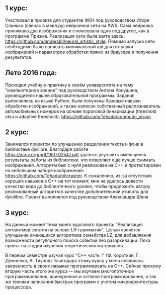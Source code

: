 ## 1 курс:
Участвовал в проекте для студентов ФКН под руководством Игоря Слинько (сейчас в мэил.ру) нейронной сети на AWS. Сама нейронка принимала два изображения и стилизовала одно под другое, как в программе Призма. Реализация сети была взята здесь: https://github.com/andersbll/neural_artistic_style. Помимо запуска сети необходимо было написать минимальный api для отправки изображений и параметров обработки прямо из браузера и получения результатов.

## Лето 2016 года:
Проходил учебную практику в своём университете на тему "компьютерное зрение" под руководством Антона Конушина, руководителя нашей образовательной программы. Задания выполнялись на языке Python, были получены базовые навыки обработки изображений, а также написан собственный распознаватель автомобильных номеров на основе пороговой бинаризации (threshold otsu и adaptive threshold). https://github.com/Tehada/computer_vision

## 2 курс:
Занимался проектом по улучшению разделения текста и фона в библиотеке djvilibre. Благодаря работе https://arxiv.org/pdf/1607.02547.pdf удалось улучшить имеющиеся результаты работы из библиотеки, что позволяет ещё лучше сжимать изображения. Алгоритм был с нуля реализован на C++ и протестирован на небольшом наборе изображений: https://github.com/Tehada/bitcrasher. К сожалению, из-за отсутствия хороших навыков в C++ на тот момент, мне не удалось довести качество кода до библиотечного уровня, чтобы предложить автору реализованный алгоритм в качестве дополнительной утилиты для djvulibre. Проект выполнялся под руководством Александра Шеня.

## 3 курс:
На данный момент тема моего курсового проекта: "Реализация алгоритмов сжатия на основе LR-грамматик". Целью является улучшение имеющихся алгоритмов семейства LZ, для добавляения возможности регулярного поиска событий без разархивации. Пока проект на стадии изучения теоретических материалов.

В первом семестре изучал курс "C++ часть 1" (Ф. Короткий, Г. Демченко, А. Тиунов). Благодаря этому курсу у меня появилась уверенность в своих навыках программироать на C++. Сейчас прохожу вторую часть этого же курса -- мы изучаем многопоточное программирование, асинхронное и сетевое программирование, а так же техники написания быстрых программ с учетом микроархитектуры процессора.
